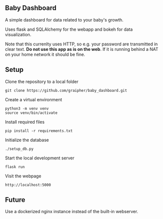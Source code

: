 ## Baby Dashboard

A simple dashboard for data related to your baby's growth.

Uses flask and SQLAlchemy for the webapp and bokeh for data visualization.

Note that this currenlty uses HTTP, so e.g. your password are transmitted in clear text. **Do not use this app as is on the web**. If it is running behind a NAT on your home network it should be fine.

## Setup

Clone the repository to a local folder

```
git clone https://github.com/graipher/baby_dashboard.git
```

Create a virtual environment

```
python3 -m venv venv
source venv/bin/activate
```

Install required files

```
pip install -r requirements.txt
```

Initialize the database

```
./setup_db.py
```

Start the local development server

```
flask run
```

Visit the webpage

```
http://localhost:5000
```

## Future

Use a dockerized nginx instance instead of the built-in webserver.
